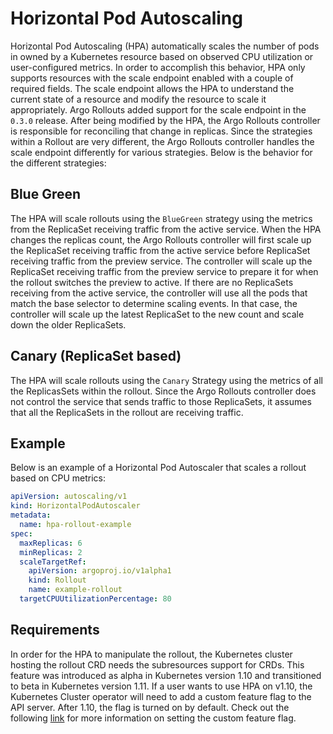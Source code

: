 # Horizontal Pod Autoscaling
Horizontal Pod Autoscaling (HPA) automatically scales the number of pods in owned by a Kubernetes resource based on observed CPU utilization or user-configured metrics. In order to accomplish this behavior, HPA only supports resources with the scale endpoint enabled with a couple of required fields. The scale endpoint allows the HPA to understand the current state of a resource and modify the resource to scale it appropriately. Argo Rollouts added support for the scale endpoint in the `0.3.0` release. After being modified by the HPA, the Argo Rollouts controller is responsible for reconciling that change in replicas. Since the strategies within a Rollout are very different, the Argo Rollouts controller handles the scale endpoint differently for various strategies. Below is the behavior for the different strategies:

## Blue Green
The HPA will scale rollouts using the `BlueGreen` strategy using the metrics from the ReplicaSet receiving traffic from the active service. When the HPA changes the replicas count, the Argo Rollouts controller will first scale up the ReplicaSet receiving traffic from the active service before ReplicaSet receiving traffic from the preview service. The controller will scale up the ReplicaSet receiving traffic from the preview service to prepare it for when the rollout switches the preview to active. If there are no ReplicaSets receiving from the active service, the controller will use all the pods that match the base selector to determine scaling events. In that case, the controller will scale up the latest ReplicaSet to the new count and scale down the older ReplicaSets.

## Canary (ReplicaSet based)
The HPA will scale rollouts using the `Canary` Strategy using the metrics of all the ReplicasSets within the rollout. Since the Argo Rollouts controller does not control the service that sends traffic to those ReplicaSets, it assumes that all the ReplicaSets in the rollout are receiving traffic.

## Example

Below is an example of a Horizontal Pod Autoscaler that scales a rollout based on CPU metrics:

```yaml
apiVersion: autoscaling/v1
kind: HorizontalPodAutoscaler
metadata:
  name: hpa-rollout-example
spec:
  maxReplicas: 6
  minReplicas: 2
  scaleTargetRef:
    apiVersion: argoproj.io/v1alpha1
    kind: Rollout
    name: example-rollout
  targetCPUUtilizationPercentage: 80
```

## Requirements
In order for the HPA to manipulate the rollout, the Kubernetes cluster hosting the rollout CRD needs the subresources support for CRDs. This feature was introduced as alpha in Kubernetes version 1.10 and transitioned to beta in Kubernetes version 1.11. If a user wants to use HPA on v1.10, the Kubernetes Cluster operator will need to add a custom feature flag to the API server. After 1.10, the flag is turned on by default. Check out the following [link](https://kubernetes.io/docs/reference/command-line-tools-reference/feature-gates/) for more information on setting the custom feature flag.

